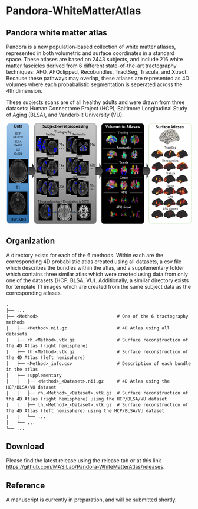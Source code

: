 # Pandora-WhiteMatterAtlas

## Pandora white matter atlas
Pandora is a new population-based collection of white matter atlases, represented in both volumetric and surface coordinates in a standard space. These atlases are based on 2443 subjects, and include 216 white matter fascicles derived from 6 different state-of-the-art tractography techniques: AFQ, AFQclipped, Recobundles, TractSeg, Tracula, and Xtract. Because these pathways may overlap, these atlases are represented as 4D volumes where each probabalistic segmentation is seperated across the 4th dimension.

These subjects scans are of all healthy adults and were drawn from three datasets: Human Connectome Project (HCP), Baltimore Longitudinal Study of Aging (BLSA), and Vanderbilt University (VU). 

<p align="center">
    <img src="https://github.com/MASILab/Pandora-WhiteMatterAtlas/blob/master/figures/pipeline.png?raw=true")
</p>
    
## Organization
A directory exists for each of the 6 methods. Within each are the corresponding 4D probablistic atlas created using all datasets, a csv file which describes the bundles within the atlas, and a supplementary folder which contains three similar atlas which were created using data from only one of the datasets (HCP, BLSA, VU). Additionally, a similar directory exists for template T1 images which are created from the same subject data as the corresponding atlases. 

    .
    ├── ...
    ├── <Method>                              # One of the 6 tractography methods
    |   ├── <Method>.nii.gz                   # 4D Atlas using all datasets
    |   ├── rh.<Method>.vtk.gz                # Surface reconstruction of the 4D Atlas (right hemisphere)
    |   ├── lh.<Method>.vtk.gz                # Surface reconstruction of the 4D Atlas (left hemisphere)
    │   ├── <Method>_info.csv                 # Description of each bundle in the atlas
    │   ├── supplementary
    |   |   ├── <Method>_<Dataset>.nii.gz     # 4D Atlas using the HCP/BLSA/VU dataset
    |   |   ├── rh.<Method>_<Dataset>.vtk.gz  # Surface reconstruction of the 4D Atlas (right hemisphere) using the HCP/BLSA/VU dataset
    |   |   ├── lh.<Method>_<Dataset>.vtk.gz  # Surface reconstruction of the 4D Atlas (left hemisphere) using the HCP/BLSA/VU dataset
    |   |   └── ...   
    |   └── ...   
    └── ...   

## Download
Please find the latest release using the release tab or at this link https://github.com/MASILab/Pandora-WhiteMatterAtlas/releases.

## Reference
A manuscript is currently in preparation, and will be submitted shortly. 
